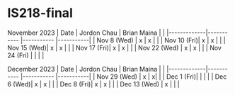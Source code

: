 # IS218-final
November 2023
| Date        | Jordon Chau | Brian Maina |           |
|-------------|-----------  |-----------  |-----------|
| Nov 8 (Wed) |     x       |    x         |           |
| Nov 10 (Fri)|     x        |    x         |           |
| Nov 15 (Wed)|     x        |    x         |           |
| Nov 17 (Fri)|     x        |        x     |           |
| Nov 22 (Wed) |     x       |       x      |           |  <!-- Skipped for Thanksgiving -->
| Nov 24 (Fri) |            |             |           |  <!-- Skipped for Thanksgiving -->


December 2023
| Date        | Jordon Chau | Brian Maina |           |
|-------------|-----------  |-----------  |-----------|
| Nov 29 (Wed) |     x       |     x|           |
| Dec 1 (Fri)|             |             |           |
| Dec 6 (Wed)|       x      |    x         |           |
| Dec 8 (Fri)|       x      |        x     |           |
| Dec 13 (Wed) |       x     |             |           | 



